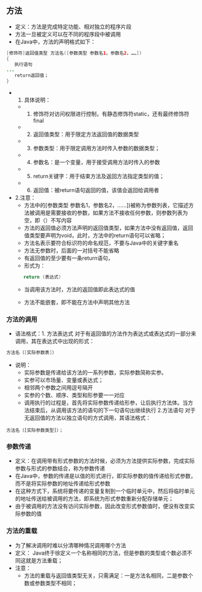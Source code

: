 ## 方法
- 定义：方法是完成特定功能、相对独立的程序片段
-  方法一旦被定义可以在不同的程序段中被调用
-  在Java中，方法的声明格式如下：
``` java
[修饰符]返回值类型 方法名([参数类型 参数名1，参数名2，……])
{
   执行语句
...
   return返回值；
}
```
 
  - 1. 具体说明：
     - 1. 修饰符对访问权限进行控制，有静态修饰符static，还有最终修饰符final
     - 2. 返回值类型：用于限定方法返回值的数据类型
     - 3. 参数类型：用于限定调用方法时传入参数的数据类型；
     - 4. 参数名：是一个变量，用于接受调用方法时传入的参数
     - 5. return关键字：用于结束方法及返回方法指定类型的值；
     - 6. 返回值：被return语句返回的值，该值会返回给调用者
   - 2.注意：
     - 方法中的[参数类型 参数名1，参数名2，……])被称为参数列表，它描述方法被调用是需要接收的参数，如果方法不接收任何参数，则参数列表为空，即（）不写内容
     - 方法的返回值必须方法声明的返回值类型，如果方法中没有返回值，返回值类型要声明为void，此时，方法中的return语句可以省略；
     - 方法名表示要符合标识符的命名规范，不要与Java中的关键字重名
     - 方法无参数时，后面的一对括号不能省略
     - 有返回值的至少要有一条return语句，
     - 形式为： 
     ``` java
        return (表达式)
      ```
     - 当调用该方法时，方法的返回值即此表达式的值
     

     - 方法不能嵌套，即不能在方法中声明其他方法
     
### 方法的调用
- 语法格式：1. 方法表达式
   对于有返回值的方法作为表达式或表达式的一部分来调用，其在表达式中出现的形式：
``` java
方法名（[实际参数表]）
```
- 说明：
   - 实际参数是传递给该方法的一系列参数，实际参数简称实参。
   - 实参可以市场量、变量或表达式；
   - 相邻两个参数之间用逗号隔开
   - 实参的个数、顺序、类型和形参要一一对应
   - 调用执行的过程是，首先将实际参数传递给形参，让后执行方法体。当方法结束后，从调用该方法的语句的下一句语句出继续执行
2.方法语句
 对于无返回值的方法以独立语句的方式调用，其语法格式：
```
方法名（[实际参数类型]）；
```
### 参数传递
- 定义：在调用带有形式参数的方法时候，必须为方法提供实际参数，完成实际参数与形式的参数结合，称为参数传递
- 在Java中，参数的传递是以值的形式进行，即实际参数的值传递给形式参数，而不是将实际参数的地址传递给形式参数
- 在这种方式下，系统将要传递的变量复制到一个临时单元中，然后将临时单元的地址传送给被调用的方法，即系统为形式参数重新分配存储单元；
- 由于被调用的方法没有访问实际参数，因此改变形式参数值时，便没有改变实际参数的值
  
### 方法的重载
- 为了解决调用时难以分清哪种情况调用哪个方法
- 定义： Java终于徐定义一个名称相同的方法，但是参数的类型或个数必须不同这就是方法重载；
- 注意：
   - 方法的重载与返回值类型无关，只需满足：一是方法名相同，二是参数个数或参数类型不相同；
   


